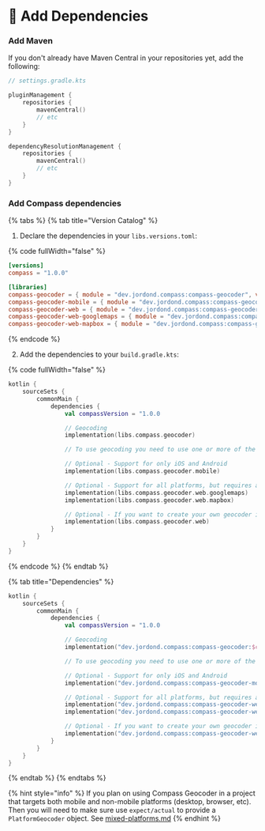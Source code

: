 # 📇 Add Dependencies

### Add Maven

If you don't already have Maven Central in your repositories yet, add the following:

```kts
// settings.gradle.kts

pluginManagement {
    repositories {
        mavenCentral()
        // etc
    }
}

dependencyResolutionManagement {
    repositories {
        mavenCentral()
        // etc
    }
}
```

### Add Compass dependencies

{% tabs %}
{% tab title="Version Catalog" %}

1. Declare the dependencies in your `libs.versions.toml`:

{% code fullWidth="false" %}
```toml
[versions]
compass = "1.0.0"

[libraries]
compass-geocoder = { module = "dev.jordond.compass:compass-geocoder", version.ref = "compass" }
compass-geocoder-mobile = { module = "dev.jordond.compass:compass-geocoder-mobile", version.ref = "compass" }
compass-geocoder-web = { module = "dev.jordond.compass:compass-geocoder-web", version.ref = "compass" }
compass-geocoder-web-googlemaps = { module = "dev.jordond.compass:compass-geocoder-googlemaps", version.ref = "compass" }
compass-geocoder-web-mapbox = { module = "dev.jordond.compass:compass-geocoder-mapbox", version.ref = "compass" }
```
{% endcode %}

2. Add the dependencies to your `build.gradle.kts`:

{% code fullWidth="false" %}
```kotlin
kotlin {
    sourceSets {
        commonMain {
            dependencies {
                val compassVersion = "1.0.0

                // Geocoding
                implementation(libs.compass.geocoder)

                // To use geocoding you need to use one or more of the following

                // Optional - Support for only iOS and Android
                implementation(libs.compass.geocoder.mobile)

                // Optional - Support for all platforms, but requires an API key from the service
                implementation(libs.compass.geocoder.web.googlemaps)
                implementation(libs.compass.geocoder.web.mapbox)

                // Optional - If you want to create your own geocoder implementation
                implementation(libs.compass.geocoder.web)
            }
        }
    }
}
```
{% endcode %}
{% endtab %}

{% tab title="Dependencies" %}
```kotlin
kotlin {
    sourceSets {
        commonMain {
            dependencies {
                val compassVersion = "1.0.0

                // Geocoding
                implementation("dev.jordond.compass:compass-geocoder:$compassVersion")

                // To use geocoding you need to use one or more of the following

                // Optional - Support for only iOS and Android
                implementation("dev.jordond.compass:compass-geocoder-mobile:$compassVersion")

                // Optional - Support for all platforms, but requires an API key from the service
                implementation("dev.jordond.compass:compass-geocoder-web-googlemaps:$compassVersion")
                implementation("dev.jordond.compass:compass-geocoder-web-mapbox:$compassVersion")

                // Optional - If you want to create your own geocoder implementation
                implementation("dev.jordond.compass:compass-geocoder-web:$compassVersion")
            }
        }
    }
}
```
{% endtab %}
{% endtabs %}

{% hint style="info" %}
If you plan on using Compass Geocoder in a project that targets both mobile and non-mobile platforms (desktop, browser, etc). Then you will need to make sure use `expect/actual` to provide a `PlatformGeocoder` object. See [mixed-platforms.md](../usage/mixed-platforms.md "mention")
{% endhint %}
